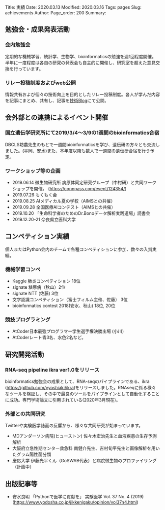 Title: 実績
Date: 2020.03.13
Modified: 2020.03.16
Tags: pages
Slug: achievements
Author:
Page_order: 200
Summary:

## 勉強会・成果発表活動
### 会内勉強会
定期的な機械学習、統計学、生物学、bioinformaticsの勉強を週1回程度開催。半年に一度程度は各自の研究の発表会も自主的に開催し、研究室を超えた意見交換を行っています。
### リレー投稿制度およびweb公開
情報共有および個々の技術向上を目的としたリレー投稿制度。各人が学んだ内容を記事にまとめ、共有し、記事を[技術Blog](https://oumedpython.hatenablog.com/)にて公開。

## 会外部との連携によるイベント開催
### 国立遺伝学研究所にて2019/3/4〜3/9の1週間のbioinformatics合宿
DBCLS坊農先生のもとで一週間bioinformaticsを学び、遺伝研の方々とも交流しました。(平岡、安水)また、本年度以降も数人で一週間の遺伝研合宿を行う予定。
### ワークショップ等の企画
- 2019.06.14 微生物研究所 病原体同定研究グループ（中村研）と共同ワークショップを開催。 (<https://connpass.com/event/124354/>)
- 2019.07.26 もくもく会
- 2019.08.25 AIメディカル夏の学校（AIMSとの共催）
- 2019.09.28 全国医療AIコンテスト（AIMSとの共催）
- 2019.10.20 「生命科学者のためのDr.Bonoデータ解析実践道場」読書会
- 2019.12.20-21 奈良県立医科大学

## コンペティション実績
個人またはPython会内のチームで各種コンペティションに参加、数々の入賞実績。
### 機械学習コンペ
- Kaggle 肺炎コンペティション 18位
- signate 糖尿病（秋山）2位
- signate NTT (佐藤) 3位
- 文字認識コンペティション（富士フィルム主催、佐藤） 3位
- bioinformatics contest 2018(安水、秋山) 18位, 20位

### 競技プログラミング
- AtCoder日本最強プログラマー学生選手権決勝出場 (小川)
- AtCoderレート青3名、水色2名など。

## 研究開発活動
### RNA-seq pipeline ikra ver1.0をリリース
bioinformatics勉強会の成果として、RNA-seqのパイプラインである、ikra　(<https://github.com/yyoshiaki/ikra>)をリリースしました。RNAseqに係る様々なツールを検証し、その中で最良のツールをパイプラインとして自動化することに成功。専門学術論文に引用されている(2020年3月現在)。

### 外部との共同研究
Twitterや実験医学誌面の反響から、様々な共同研究が始まっています。
 
- MDアンダーソン病院(ヒューストン) 佐々木宏治先生と血液疾患の生存予測解析
- 大阪府立急性期センター救急科 南健介先生、吉村旬平先生と画像解析を用いたグラム陽性菌分類
- 慶応大学 伊藤光平くん（GoSWAB代表）と病院微生物のプロファイリング（計画中）

## 出版記事等
- 安水良明 「Pythonで医学に貢献を」 実験医学 Vol. 37 No. 4 (2019) (<https://www.yodosha.co.jp/jikkenigaku/opinion/vol37n4.html>)
